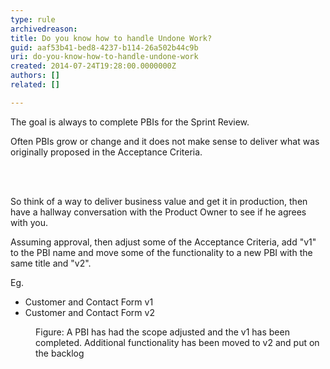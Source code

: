 ```yaml
---
type: rule
archivedreason: 
title: Do you know how to handle Undone Work?
guid: aaf53b41-bed8-4237-b114-26a502b44c9b
uri: do-you-know-how-to-handle-undone-work
created: 2014-07-24T19:28:00.0000000Z
authors: []
related: []

---
```



<p class="p1">The goal is always to complete PBIs for the Sprint Review.</p><p class="p1">Often PBIs grow or change and it does not make sense to deliver what was originally proposed in the Acceptance Criteria.</p>
<br><excerpt class='endintro'></excerpt><br>
<p>So think of a way to deliver business value and get it in production, then have a hallway conversation with the Product Owner to see if he agrees with you.</p><p>Assuming approval, then adjust some of the Acceptance Criteria, add &quot;v1&quot; to the PBI name and move some of the functionality to a new PBI with the same title and &quot;v2&quot;.</p><p>Eg.</p><ul><li>Customer and Contact Form v1</li><li>Customer and Contact Form v2</li></ul><dl><dt><img src="/Management/RulesToBetterScrumUsingTFS/PublishingImages/undone-work.png" alt="" /></dt><dd>Figure&#58; A PBI has had the scope adjusted and the v1 has been completed. Additional functionality has been moved to v2 and put on the backlog</dd></dl>


